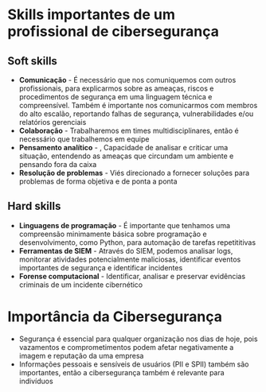 # Skills importantes de um profissional de cibersegurança

## Soft skills
* **Comunicação** - É necessário que nos comuniquemos com outros profissionais, para explicarmos sobre as ameaças, riscos e procedimentos de segurança em uma linguagem técnica e compreensível. Também é importante nos comunicarmos com membros do alto escalão, reportando falhas de segurança, vulnerabilidades e/ou relatórios gerenciais
* **Colaboração** - Trabalharemos em times multidisciplinares, então é necessário que trabalhemos em equipe
* **Pensamento analítico** - , Capacidade de analisar e criticar uma situação, entendendo as ameaças que circundam um ambiente e pensando fora da caixa
* **Resolução de problemas** - Viés direcionado a fornecer soluções para problemas de forma objetiva e de ponta a ponta
## Hard skills
* **Linguagens de programação** - É importante que tenhamos uma compreensão minimamente básica sobre programação e desenvolvimento, como Python, para automação de tarefas repetititivas
* **Ferramentas de SIEM** - Através do SIEM, podemos analisar logs, monitorar atividades potencialmente maliciosas, identificar eventos importantes de segurança e identificar incidentes
* **Forense computacional** - Identificar, analisar e preservar evidências criminais de um incidente cibernético

# Importância da Cibersegurança
* Segurança é essencial para qualquer organização nos dias de hoje, pois vazamentos e comprometimentos podem afetar negativamente a imagem e reputação da uma empresa
* Informações pessoais e sensíveis de usuários (PII e SPII) também são importantes, então a cibersegurança também é relevante para indivíduos
